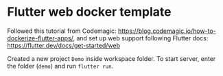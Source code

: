 # Flutter web docker template

Followed this tutorial from Codemagic: https://blog.codemagic.io/how-to-dockerize-flutter-apps/,
and set up web support following Flutter docs: https://flutter.dev/docs/get-started/web

Created a new project `Demo` inside workspace folder. To start server, enter the folder (`demo`) and run `flutter run`.
